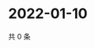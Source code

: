 # 2022-01-10

共 0 条

<!-- BEGIN WEIBO -->
<!-- 最后更新时间 Mon Jan 10 2022 07:14:50 GMT+0800 (China Standard Time) -->

<!-- END WEIBO -->
